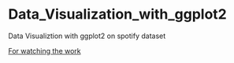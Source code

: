 # Data_Visualization_with_ggplot2
Data Visualiztion with ggplot2 on spotify dataset


[For watching the work](https://github.com/Eladgo10/Data_Visualization_with_ggplot2/blob/2e228a0046f364edf3e25c94ac6bbedee41ea3c2/data_vis.Rmd)
